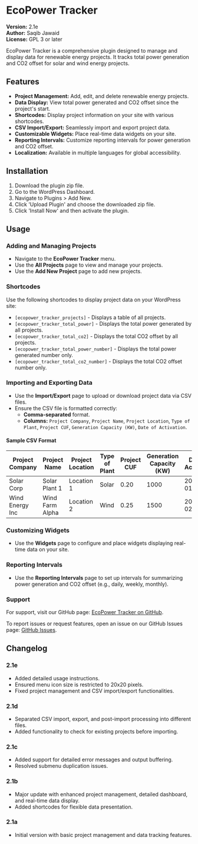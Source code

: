 # EcoPower Tracker

**Version:** 2.1e  
**Author:** Saqib Jawaid  
**License:** GPL 3 or later

EcoPower Tracker is a comprehensive plugin designed to manage and display data for renewable energy projects. It tracks total power generation and CO2 offset for solar and wind energy projects.

## Features

- **Project Management:** Add, edit, and delete renewable energy projects.
- **Data Display:** View total power generated and CO2 offset since the project's start.
- **Shortcodes:** Display project information on your site with various shortcodes.
- **CSV Import/Export:** Seamlessly import and export project data.
- **Customizable Widgets:** Place real-time data widgets on your site.
- **Reporting Intervals:** Customize reporting intervals for power generation and CO2 offset.
- **Localization:** Available in multiple languages for global accessibility.

## Installation

1. Download the plugin zip file.
2. Go to the WordPress Dashboard.
3. Navigate to Plugins > Add New.
4. Click 'Upload Plugin' and choose the downloaded zip file.
5. Click 'Install Now' and then activate the plugin.

## Usage

### Adding and Managing Projects

- Navigate to the **EcoPower Tracker** menu.
- Use the **All Projects** page to view and manage your projects.
- Use the **Add New Project** page to add new projects.

### Shortcodes

Use the following shortcodes to display project data on your WordPress site:

- `[ecopower_tracker_projects]` - Displays a table of all projects.
- `[ecopower_tracker_total_power]` - Displays the total power generated by all projects.
- `[ecopower_tracker_total_co2]` - Displays the total CO2 offset by all projects.
- `[ecopower_tracker_total_power_number]` - Displays the total power generated number only.
- `[ecopower_tracker_total_co2_number]` - Displays the total CO2 offset number only.

### Importing and Exporting Data

- Use the **Import/Export** page to upload or download project data via CSV files.
- Ensure the CSV file is formatted correctly:
  - **Comma-separated** format.
  - **Columns:** `Project Company`, `Project Name`, `Project Location`, `Type of Plant`, `Project CUF`, `Generation Capacity (KW)`, `Date of Activation`.

#### Sample CSV Format

| Project Company | Project Name       | Project Location | Type of Plant | Project CUF | Generation Capacity (KW) | Date of Activation |
|-----------------|--------------------|------------------|---------------|-------------|---------------------------|--------------------|
| Solar Corp      | Solar Plant 1      | Location 1       | Solar         | 0.20        | 1000                      | 2023-01-01         |
| Wind Energy Inc | Wind Farm Alpha    | Location 2       | Wind          | 0.25        | 1500                      | 2023-02-15         |

### Customizing Widgets

- Use the **Widgets** page to configure and place widgets displaying real-time data on your site.

### Reporting Intervals

- Use the **Reporting Intervals** page to set up intervals for summarizing power generation and CO2 offset (e.g., daily, weekly, monthly).

### Support

For support, visit our GitHub page: [EcoPower Tracker on GitHub](https://github.com/saqibj/EcoTracker).

To report issues or request features, open an issue on our GitHub Issues page: [GitHub Issues](https://github.com/saqibj/EcoTracker/issues).

## Changelog

### 2.1e
- Added detailed usage instructions.
- Ensured menu icon size is restricted to 20x20 pixels.
- Fixed project management and CSV import/export functionalities.

### 2.1d
- Separated CSV import, export, and post-import processing into different files.
- Added functionality to check for existing projects before importing.

### 2.1c
- Added support for detailed error messages and output buffering.
- Resolved submenu duplication issues.

### 2.1b
- Major update with enhanced project management, detailed dashboard, and real-time data display.
- Added shortcodes for flexible data presentation.

### 2.1a
- Initial version with basic project management and data tracking features.
